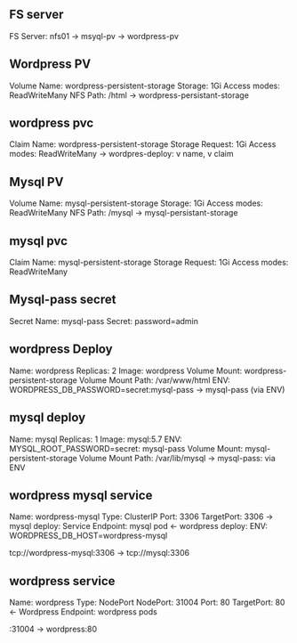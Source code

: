 ## FS server
FS Server: nfs01
-> msyql-pv
-> wordpress-pv

## Wordpress PV
Volume Name: wordpress-persistent-storage
Storage: 1Gi
Access modes: ReadWriteMany
NFS Path: /html
-> wordpress-persistant-storage

## wordpress pvc
Claim Name: wordpress-persistent-storage
Storage Request: 1Gi
Access modes: ReadWriteMany
->  wordpres-deploy: v name, v claim

## Mysql PV
Volume Name: mysql-persistent-storage
Storage: 1Gi
Access modes: ReadWriteMany
NFS Path: /mysql
-> mysql-persistant-storage

## mysql pvc
Claim Name: mysql-persistent-storage
Storage Request: 1Gi
Access modes: ReadWriteMany

## Mysql-pass secret
Secret Name: mysql-pass
Secret: password=admin

## wordpress Deploy
Name: wordpress
Replicas: 2
Image: wordpress
Volume Mount: wordpress-persistent-storage
Volume Mount Path: /var/www/html
ENV: WORDPRESS_DB_PASSWORD=secret:mysql-pass
-> mysql-pass (via ENV)

## mysql deploy
Name: mysql
Replicas: 1
Image: mysql:5.7
ENV: MYSQL_ROOT_PASSWORD=secret: mysql-pass
Volume Mount: mysql-persistent-storage
Volume Mount Path: /var/lib/mysql
-> mysql-pass: via ENV

## wordpress mysql service
Name: wordpress-mysql
Type: ClusterIP
Port: 3306
TargetPort: 3306
-> mysql deploy: Service Endpoint: mysql pod
<- wordpress deploy: ENV: WORDPRESS_DB_HOST=wordpress-mysql

tcp://wordpress-mysql:3306 -> tcp://mysql:3306

## wordpress service
Name: wordpress
Type: NodePort
NodePort: 31004
Port: 80
TargetPort: 80
<- Wordpress Endpoint: wordpress pods

<nodeIP>:31004 -> wordpress:80 
